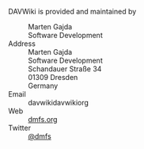<!-- --- title: Contact -->

DAVWiki is provided and maintained by
<dl>
<dd markdown="1">Marten Gajda<br />
Software Development<br />
<dt>Address</dt>
<dd markdown="1">Marten Gajda<br />
Software Development<br />
Schandauer Straße 34<br />
01309 Dresden<br />
Germany
</dd>
<dt>Email</dt>
<dd>davwiki<span class="insertat">davwiki</span><span class="insertdot">org<span></dd>
<dt>Web</dt>
<dd markdown="1"><a href="http://dmfs.org">dmfs.org</a>
</dd>
<dt>Twitter</dt>
<dd markdown="1"><a href="https://twitter.com/dmfs_org">@dmfs</a>
</dd>
</dl>
